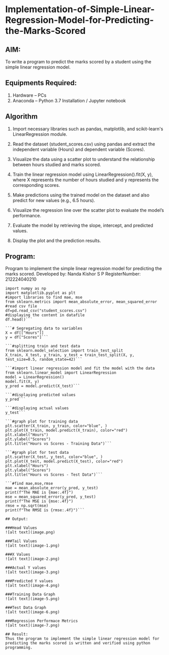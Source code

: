 # Implementation-of-Simple-Linear-Regression-Model-for-Predicting-the-Marks-Scored

## AIM:
To write a program to predict the marks scored by a student using the simple linear regression model.

## Equipments Required:
1. Hardware – PCs
2. Anaconda – Python 3.7 Installation / Jupyter notebook

## Algorithm
1. Import necessary libraries such as pandas, matplotlib, and scikit-learn's LinearRegression module.

2. Read the dataset (student_scores.csv) using pandas and extract the independent variable (Hours) and dependent variable (Scores).

3. Visualize the data using a scatter plot to understand the relationship between hours studied and marks scored.

4. Train the linear regression model using LinearRegression().fit(X, y), where X represents the number of hours studied and y represents the corresponding scores.

5. Make predictions using the trained model on the dataset and also predict for new values (e.g., 6.5 hours).

6. Visualize the regression line over the scatter plot to evaluate the model’s performance.

7. Evaluate the model by retrieving the slope, intercept, and predicted values.

8. Display the plot and the prediction results.

## Program:

Program to implement the simple linear regression model for predicting the marks scored.
Developed by: Nanda Kishor S P
RegisterNumber: 212224040210

```import pandas as pd
import numpy as np
import matplotlib.pyplot as plt
#import libraries to find mae, mse
from sklearn.metrics import mean_absolute_error, mean_squared_error
#read csv file
df=pd.read_csv("student_scores.csv")
#displaying the content in datafile
df.head()```

```# Segregating data to variables
X = df[["Hours"]]
y = df["Scores"]```

```#splitting train and test data
from sklearn.model_selection import train_test_split
X_train, X_test, y_train, y_test = train_test_split(X, y, test_size=0.5, random_state=42)```

```#import linear regression model and fit the model with the data
from sklearn.linear_model import LinearRegression
model = LinearRegression()
model.fit(X, y)
y_pred = model.predict(X_test)```

```#displaying predicted values
y_pred```

```#displaying actual values
y_test```

```#graph plot for training data
plt.scatter(X_train, y_train, color="blue", )
plt.plot(X_train, model.predict(X_train), color="red")
plt.xlabel("Hours")
plt.ylabel("Scores")
plt.title("Hours vs Scores - Training Data")```

```#graph plot for test data
plt.scatter(X_test, y_test, color="blue", )
plt.plot(X_test, model.predict(X_test), color="red")
plt.xlabel("Hours")
plt.ylabel("Scores")
plt.title("Hours vs Scores - Test Data")```

```#find mae,mse,rmse
mae = mean_absolute_error(y_pred, y_test)
print(f"The MAE is {mae:.4f}")
mse = mean_squared_error(y_pred, y_test)
print(f"The MSE is {mse:.4f}")
rmse = np.sqrt(mse)
print(f"The RMSE is {rmse:.4f}")```

## Output:

###Head Values
![alt text](image.png)

###Tail Values
![alt text](image-1.png)

###X Values
![alt text](image-2.png)

###Actual Y values
![alt text](image-3.png)

###Predicted Y values
![alt text](image-4.png)

###Training Data Graph
![alt text](image-5.png)

###Test Data Graph
![alt text](image-6.png)

###Regression Performace Metrics
![alt text](image-7.png)

## Result:
Thus the program to implement the simple linear regression model for predicting the marks scored is written and verified using python programming.
